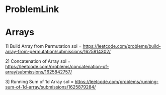 # ProblemLink
# Arrays
1] Build Array from Permutation
sol = https://leetcode.com/problems/build-array-from-permutation/submissions/1625814302/

2] Concatenation of Array
sol = https://leetcode.com/problems/concatenation-of-array/submissions/1625842757/

3] Running Sum of 1d Array
sol = https://leetcode.com/problems/running-sum-of-1d-array/submissions/1625879284/
